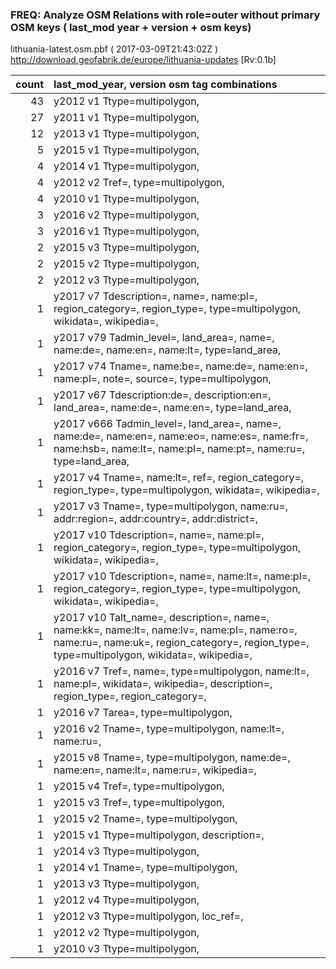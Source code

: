  
### FREQ: Analyze OSM Relations with role=outer without primary OSM keys ( last_mod year + version + osm keys)
lithuania-latest.osm.pbf ( 2017-03-09T21:43:02Z ) http://download.geofabrik.de/europe/lithuania-updates [Rv:0.1b]
 
|  count  |  last_mod_year, version osm tag combinations 
|  -----: | :--------------------------------------
|     43  |  y2012 v1 Ttype=multipolygon, 
|     27  |  y2011 v1 Ttype=multipolygon, 
|     12  |  y2013 v1 Ttype=multipolygon, 
|      5  |  y2015 v1 Ttype=multipolygon, 
|      4  |  y2014 v1 Ttype=multipolygon, 
|      4  |  y2012 v2 Tref=, type=multipolygon, 
|      4  |  y2010 v1 Ttype=multipolygon, 
|      3  |  y2016 v2 Ttype=multipolygon, 
|      3  |  y2016 v1 Ttype=multipolygon, 
|      2  |  y2015 v3 Ttype=multipolygon, 
|      2  |  y2015 v2 Ttype=multipolygon, 
|      2  |  y2012 v3 Ttype=multipolygon, 
|      1  |  y2017 v7 Tdescription=, name=, name:pl=, region_category=, region_type=, type=multipolygon, wikidata=, wikipedia=, 
|      1  |  y2017 v79 Tadmin_level=, land_area=, name=, name:de=, name:en=, name:lt=, type=land_area, 
|      1  |  y2017 v74 Tname=, name:be=, name:de=, name:en=, name:pl=, note=, source=, type=multipolygon, 
|      1  |  y2017 v67 Tdescription:de=, description:en=, land_area=, name:de=, name:en=, type=land_area, 
|      1  |  y2017 v666 Tadmin_level=, land_area=, name=, name:de=, name:en=, name:eo=, name:es=, name:fr=, name:hsb=, name:lt=, name:pl=, name:pt=, name:ru=, type=land_area, 
|      1  |  y2017 v4 Tname=, name:lt=, ref=, region_category=, region_type=, type=multipolygon, wikidata=, wikipedia=, 
|      1  |  y2017 v3 Tname=, type=multipolygon, name:ru=, addr:region=, addr:country=, addr:district=, 
|      1  |  y2017 v10 Tdescription=, name=, name:pl=, region_category=, region_type=, type=multipolygon, wikidata=, wikipedia=, 
|      1  |  y2017 v10 Tdescription=, name=, name:lt=, name:pl=, region_category=, region_type=, type=multipolygon, wikidata=, wikipedia=, 
|      1  |  y2017 v10 Talt_name=, description=, name=, name:kk=, name:lt=, name:lv=, name:pl=, name:ro=, name:ru=, name:uk=, region_category=, region_type=, type=multipolygon, wikidata=, wikipedia=, 
|      1  |  y2016 v7 Tref=, name=, type=multipolygon, name:lt=, name:pl=, wikidata=, wikipedia=, description=, region_type=, region_category=, 
|      1  |  y2016 v7 Tarea=, type=multipolygon, 
|      1  |  y2016 v2 Tname=, type=multipolygon, name:lt=, name:ru=, 
|      1  |  y2015 v8 Tname=, type=multipolygon, name:de=, name:en=, name:lt=, name:ru=, wikipedia=, 
|      1  |  y2015 v4 Tref=, type=multipolygon, 
|      1  |  y2015 v3 Tref=, type=multipolygon, 
|      1  |  y2015 v2 Tname=, type=multipolygon, 
|      1  |  y2015 v1 Ttype=multipolygon, description=, 
|      1  |  y2014 v3 Ttype=multipolygon, 
|      1  |  y2014 v1 Tname=, type=multipolygon, 
|      1  |  y2013 v3 Ttype=multipolygon, 
|      1  |  y2012 v4 Ttype=multipolygon, 
|      1  |  y2012 v3 Ttype=multipolygon, loc_ref=, 
|      1  |  y2012 v2 Ttype=multipolygon, 
|      1  |  y2010 v3 Ttype=multipolygon, 
 

